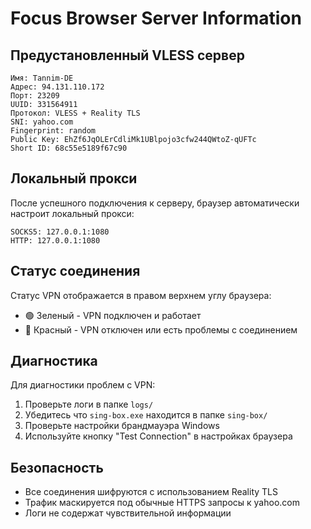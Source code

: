 # Focus Browser Server Information

## Предустановленный VLESS сервер

```
Имя: Tannim-DE
Адрес: 94.131.110.172
Порт: 23209
UUID: 331564911
Протокол: VLESS + Reality TLS
SNI: yahoo.com
Fingerprint: random
Public Key: EhZf6JqOLErCdliMk1UBlpojo3cfw244QWtoZ-qUFTc
Short ID: 68c55e5189f67c90
```

## Локальный прокси

После успешного подключения к серверу, браузер автоматически настроит локальный прокси:

```
SOCKS5: 127.0.0.1:1080
HTTP: 127.0.0.1:1080
```

## Статус соединения

Статус VPN отображается в правом верхнем углу браузера:
- 🟢 Зеленый - VPN подключен и работает
- 🔴 Красный - VPN отключен или есть проблемы с соединением

## Диагностика

Для диагностики проблем с VPN:
1. Проверьте логи в папке `logs/`
2. Убедитесь что `sing-box.exe` находится в папке `sing-box/`
3. Проверьте настройки брандмауэра Windows
4. Используйте кнопку "Test Connection" в настройках браузера

## Безопасность

- Все соединения шифруются с использованием Reality TLS
- Трафик маскируется под обычные HTTPS запросы к yahoo.com
- Логи не содержат чувствительной информации
